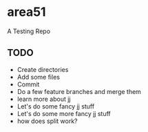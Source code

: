 # area51

A Testing Repo

## TODO

- Create directories
- Add some files
- Commit
- Do a few feature branches and merge them
- learn more about jj
- Let's do some fancy jj stuff
- Let's do some more fancy jj stuff
- how does split work?
